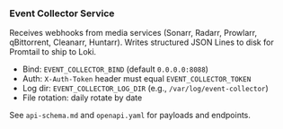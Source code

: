 ### Event Collector Service

Receives webhooks from media services (Sonarr, Radarr, Prowlarr, qBittorrent, Cleanarr, Huntarr). Writes structured JSON Lines to disk for Promtail to ship to Loki.

- Bind: `EVENT_COLLECTOR_BIND` (default `0.0.0.0:8088`)
- Auth: `X-Auth-Token` header must equal `EVENT_COLLECTOR_TOKEN`
- Log dir: `EVENT_COLLECTOR_LOG_DIR` (e.g., `/var/log/event-collector`)
- File rotation: daily rotate by date

See `api-schema.md` and `openapi.yaml` for payloads and endpoints.
